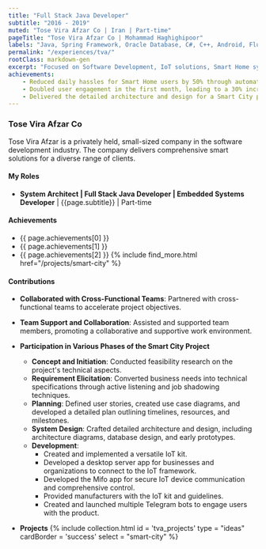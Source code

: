```yaml
---
title: "Full Stack Java Developer"
subtitle: "2016 - 2019"
muted: "Tose Vira Afzar Co | Iran | Part-time"
pageTitle: "Tose Vira Afzar Co | Mohammad Haghighipoor" 
labels: "Java, Spring Framework, Oracle Database, C#, C++, Android, Flutter, React.js, Maven, PL/SQL, RESTful, SQL, Netty, RSA, Integration Test, JUnit, Proteus Design Suite 8, IoT, Microchips, FPGA, PLC, ESP8266, AVR, NodeMCU, NRF24, RFID, NFC, GPS, VHDL, Gyro, BLE, SPI, UART, I2C, Sensors, LDR, TCP/IP, MQTT, CoAP, UDP, Embedded Systems, Microsoft Visio, Axure RP, Agile, Troubleshooting, SWOT, Force Field, DA Matrix, Git, GitHub, SOLID, TDD, System Architecture, Design Patterns, HTML, JavaScript, CSS, Bootstrap, JBoss, Eclipse IDE, .Net"
permalink: "/experiences/tva/"
rootClass: markdown-gen
excerpt: "Focused on Software Development, IoT solutions, Smart Home systems, and more."
achievements:
    - Reduced daily hassles for Smart Home users by 50% through automatic and remote control solutions.
    - Doubled user engagement in the first month, leading to a 30% increase in potential clients.
    - Delivered the detailed architecture and design for a Smart City project one month ahead of schedule.
---
```


### Tose Vira Afzar Co
Tose Vira Afzar is a privately held, small-sized company in the software development industry. The company delivers comprehensive smart solutions for a diverse range of clients.

#### My Roles
- **System Architect &#124; Full Stack Java Developer &#124; Embedded Systems Developer** &#124; {{page.subtitle}} &#124; Part-time

#### Achievements
- {{ page.achievements[0] }} 
- {{ page.achievements[1] }} 
- {{ page.achievements[2] }} {% include find_more.html href="/projects/smart-city" %}


#### Contributions
- **Collaborated with Cross-Functional Teams**: Partnered with cross-functional teams to accelerate project objectives.
- **Team Support and Collaboration**: Assisted and supported team members, promoting a collaborative and supportive work environment.
- **Participation in Various Phases of the Smart City Project**
    - **Concept and Initiation**: Conducted feasibility research on the project's technical aspects.
    - **Requirement Elicitation**: Converted business needs into technical specifications through active listening and job shadowing techniques.
    - **Planning**: Defined user stories, created use case diagrams, and developed a detailed plan outlining timelines, resources, and milestones.
    - **System Design**: Crafted detailed architecture and design, including architecture diagrams, database design, and early prototypes.
    - **Development**: 
        - Created and implemented a versatile IoT kit.
        - Developed a desktop server app for businesses and organizations to connect to the IoT framework.
        - Developed the Mifo app for secure IoT device communication and comprehensive control.
        - Provided manufacturers with the IoT kit and guidelines.
        - Created and launched multiple Telegram bots to engage users with the product.

- **Projects**
{% include collection.html 
        id = 'tva_projects'
        type = "ideas"
        cardBorder = 'success'
        select = "smart-city"
    %}